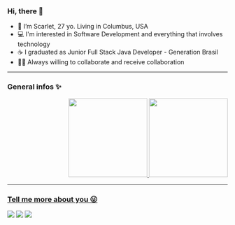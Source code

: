### Hi, there 💜

- 👩 I’m Scarlet, 27 yo. Living in Columbus, USA 
- 💻 I'm interested in Software Development and everything that involves technology
- ☕️ I graduated as Junior Full Stack Java Developer - Generation Brasil
- 🤲🏼 Always willing to collaborate and receive collaboration

---

### General infos ✨

<div align="right">
  <a href="https://github.com/ScarletMartins">
  <img height="180em" src="https://github-readme-stats.vercel.app/api?username=ScarletMartins&show_icons=true&theme=dracula&include_all_commits=true&count_private=true"/>
  <img height="180em" src="https://github-readme-stats.vercel.app/api/top-langs/?username=ScarletMartins&layout=compact&langs_count=7&theme=dracula"/>

</div>



---

### Tell me more about you 😜

<div> 
  <a href="https://instagram.com/_scarletmartins" target="_blank"><img src="https://img.shields.io/badge/-Instagram-%23E4405F?style=for-the-badge&logo=instagram&logoColor=white" target="_blank"></a>
  <a href = "mailto:scarletgam@icloud.com"><img src="https://img.shields.io/badge/-email-%23333?style=for-the-badge&logo=Gmail&logoColor=white" target="_blank"></a>
  <a href="https://www.linkedin.com/in/scarletmartins" target="_blank"><img src="https://img.shields.io/badge/-LinkedIn-%230077B5?style=for-the-badge&logo=linkedin&logoColor=white" target="_blank"></a>
</div>
